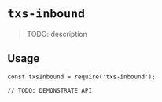 # `txs-inbound`

> TODO: description

## Usage

```
const txsInbound = require('txs-inbound');

// TODO: DEMONSTRATE API
```
